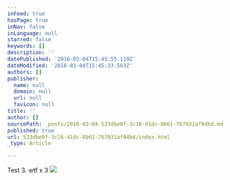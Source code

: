 ```yaml
---
inFeed: true
hasPage: true
inNav: false
inLanguage: null
starred: false
keywords: []
description: ''
datePublished: '2016-03-04T15:45:55.119Z'
dateModified: '2016-03-04T15:45:33.563Z'
authors: []
publisher:
  name: null
  domain: null
  url: null
  favicon: null
title: ''
author: []
sourcePath: _posts/2016-03-04-533dbe0f-3c16-41dc-8b61-767031af94bd.md
published: true
url: 533dbe0f-3c16-41dc-8b61-767031af94bd/index.html
_type: Article

---
```

Test 3\. wtf x 3
![](https://the-grid-user-content.s3-us-west-2.amazonaws.com/b8c24370-7635-4978-b6bb-2ecc37197853.jpg)